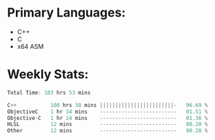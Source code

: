 # Primary Languages:
- C++
- C
- x64 ASM

# Weekly Stats:
<!--START_SECTION:waka-->

```C++
Total Time: 103 hrs 53 mins

C++           100 hrs 38 mins ||||||||||||||||||||||||-   96.69 %
ObjectiveC    1 hr 34 mins    -------------------------   01.51 %
Objective-C   1 hr 24 mins    -------------------------   01.36 %
HLSL          12 mins         -------------------------   00.20 %
Other         12 mins         -------------------------   00.20 %
```

<!--END_SECTION:waka-->


